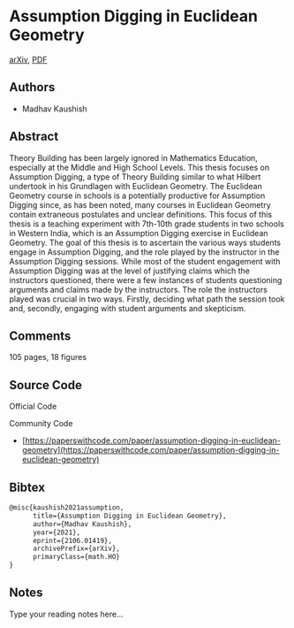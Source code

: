 
# Assumption Digging in Euclidean Geometry

[arXiv](https://arxiv.org/abs/2106.01419), [PDF](https://arxiv.org/pdf/2106.01419.pdf)

## Authors

- Madhav Kaushish

## Abstract

Theory Building has been largely ignored in Mathematics Education, especially at the Middle and High School Levels. This thesis focuses on Assumption Digging, a type of Theory Building similar to what Hilbert undertook in his Grundlagen with Euclidean Geometry. The Euclidean Geometry course in schools is a potentially productive for Assumption Digging since, as has been noted, many courses in Euclidean Geometry contain extraneous postulates and unclear definitions. This focus of this thesis is a teaching experiment with 7th-10th grade students in two schools in Western India, which is an Assumption Digging exercise in Euclidean Geometry. The goal of this thesis is to ascertain the various ways students engage in Assumption Digging, and the role played by the instructor in the Assumption Digging sessions. While most of the student engagement with Assumption Digging was at the level of justifying claims which the instructors questioned, there were a few instances of students questioning arguments and claims made by the instructors. The role the instructors played was crucial in two ways. Firstly, deciding what path the session took and, secondly, engaging with student arguments and skepticism.

## Comments

105 pages, 18 figures

## Source Code

Official Code



Community Code

- [https://paperswithcode.com/paper/assumption-digging-in-euclidean-geometry](https://paperswithcode.com/paper/assumption-digging-in-euclidean-geometry)

## Bibtex

```tex
@misc{kaushish2021assumption,
      title={Assumption Digging in Euclidean Geometry}, 
      author={Madhav Kaushish},
      year={2021},
      eprint={2106.01419},
      archivePrefix={arXiv},
      primaryClass={math.HO}
}
```

## Notes

Type your reading notes here...

